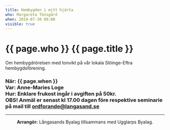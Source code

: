 ```yaml
---
title: Hembygden i mitt hjärta
who: Margareta Tönsgård
when: 2019-07-30 09:00 
visible: true
---
```

<h1><strong>{{ page.who }}</strong> {{ page.title }} </h1>
<p>
Om hembygdrörelsen med tonvikt på vår lokala Slöinge-Eftra hembygdsförening.
</p>

<h3>
När: {{ page.when }}<br>
Var: Anne-Maries Loge<br>
Hur: Enklare frukost ingår i avgiften på 50kr.<br> 
    <strong>OBS!</strong> Anmäl er senast kl 17.00 dagen före respektive seminarie på mail till
    <a href="mailto:ordforande@langasand.se?Subject=Anmälan%20frukostföreläsning%20juli%2030" target="_top">ordforande@langasand.se</a>
</h3>

<hr class="my-2" />
<p class="infotext" style="text-align: center"><strong>Arrangör:</strong>
Långasands Byalag tillsammans med Ugglarps Byalag.</p>

